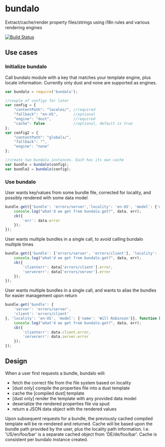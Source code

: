 # bundalo

Extract/cache/render property files/strings using i18n rules and various rendering engines

[![Build Status](https://travis-ci.org/krakenjs/bundalo.svg?branch=master)](https://travis-ci.org/krakenjs/bundalo)

## Use cases

### Initialize bundalo

Call bundalo module with a key that matches your template engine, plus locale information.
Currently only dust and none are supported as engines.

```javascript
var bundalo = require('bundalo');

//couple of configs for later
var config = {
	"contentPath": "locales/", //required
	"fallback": "en-US",       //optional
	"engine": "dust",          //required
	"cache": false             //optional, default is true
};
var config2 = {
	"contentPath": "globals/",
	"fallback": "",
	"engine": "none"
};

//create two bundalo instances. Each has its own cache
var bundle = bundalo(config);
var bundle2 = bundalo(config);

```

### Use bundalo

User wants key/values from some bundle file, corrected for locality, and possibly rendered with some data model

```javascript
bundle.get({'bundle': 'errors/server','locality': 'en-US', 'model': {'name': 'Will Robinson'}}, function bundaloReturn(err, data) {
	console.log("what'd we get from bundalo.get?", data, err);
	cb({
		'err': data.error
	});
});
```

User wants multiple bundles in a single call, to avoid calling bundalo multiple times

```javascript
bundle.get({'bundle': ['errors/server', 'errors/client'], 'locality': 'en-US',  'model': {'name': 'Will Robinson'}}, function bundaloReturn(err, data) {
	console.log("what'd we get from bundalo.get?", data, err);
	cb({
		'clienterr': data['errors/client'].error,
		'servererr': data['errors/server'].error
	});
});
```

User wants multiple bundles in a single call, and wants to alias the bundles for easier management upon return

```javascript
bundle.get('bundle': {
	'server': 'errors/server',
	'client': 'errors/client'
}, 'locality': 'en-US', 'model': {'name': 'Will Robinson'}}, function bundaloReturn(err, data) {
	console.log("what'd we get from bundalo.get?", data, err);
	cb({
		'clienterr': data.client.error,
		'servererr': data.server.error
	});
});
```

## Design

When a user first requests a bundle, bundalo will:
* fetch the correct file from the file system based on locality
* [dust only] compile the properties file into a dust template
* cache the [compiled dust] template
* [dust only] render the template with any provided data model
* deserialize the rendered properties file via spud
* return a JSON data object with the rendered  values

Upon subsequent requests for a bundle, the previously cached compiled template will be re-rendered and returned.
Cache will be based upon the bundle path provided by the user, plus the locality path information.
I.e. 'US/en/foo/bar' is a separate cached object from 'DE/de/foo/bar'.
Cache is consistent per bundalo instance created.

